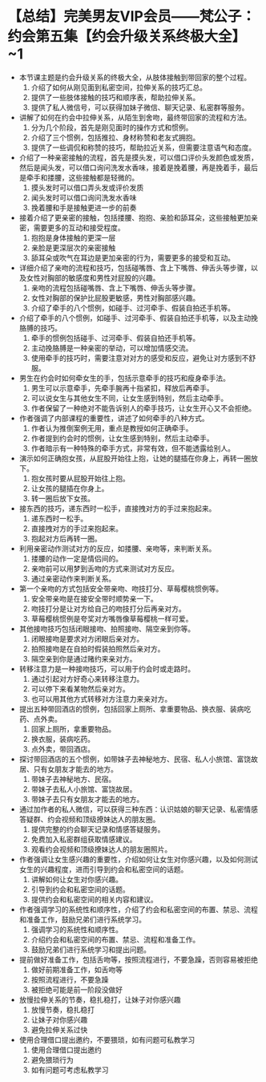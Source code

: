 # 【总结】完美男友VIP会员——梵公子：约会第五集【约会升级关系终极大全】~1

-   本节课主题是约会升级关系的终极大全，从肢体接触到带回家的整个过程。
    1.  介绍了如何从刚见面到私密空间，拉伸关系的技巧汇总。
    2.  提供了一些肢体接触的技巧和顺序表，帮助拉伸关系。
    3.  提供了私人微信号，可以获得加妹子微信、聊天记录、私密群等服务。
-   讲解了如何在约会中拉伸关系，从陌生到舍吻，最终带回家的流程和方法。
    1.  分为几个阶段，首先是刚见面时的操作方式和惯例。
    2.  介绍了三个惯例，包括推拉、身材称赞和老友式拥抱。
    3.  提供了一些调侃和称赞的技巧，帮助拉近关系，但需要注意语气和态度。
-   介绍了一种亲密接触的流程，首先是摸头发，可以借口评价头发颜色或发质，然后是闻头发，可以借口询问洗发水香味，接着是挽着腰，再是挽着手，最后是牵手和搂腰，这些接触都是轻微的。
    1.  摸头发时可以借口弄头发或评价发质
    2.  闻头发时可以借口询问洗发水香味
    3.  挽着腰和手是接触更进一步的前奏
-   接着介绍了更亲密的接触，包括搂腰、抱抱、亲脸和舔耳朵，这些接触更加亲密，需要更多的互动和接受程度。
    1.  抱抱是身体接触的更深一层
    2.  亲脸是更深层次的亲密接触
    3.  舔耳朵或吹气在耳边是更加亲密的行为，需要更多的接受和互动。
-   详细介绍了亲吻的流程和技巧，包括碰嘴唇、含上下嘴唇、伸舌头等步骤，以及女性对胸部的敏感度和男性对屁股的兴趣。
    1.  亲吻的流程包括碰嘴唇、含上下嘴唇、伸舌头等步骤。
    2.  女性对胸部的保护比屁股更敏感，男性对胸部感兴趣。
    3.  介绍了牵手的八个惯例，如碰手、过河牵手、假装自拍还手机等。
-   介绍了牵手的八个惯例，如碰手、过河牵手、假装自拍还手机等，以及主动挽胳膊的技巧。
    1.  牵手的惯例包括碰手、过河牵手、假装自拍还手机等。
    2.  主动挽胳膊是一种亲密的举动，可以增加情感交流。
    3.  使用牵手的技巧时，需要注意对对方的感受和反应，避免让对方感到不舒服。
-   男生在约会时如何牵女生的手，包括示意牵手的技巧和瘦身牵手法。
    1.  男生可以示意牵手，先牵手腕再十指紧扣，释放后再牵手。
    2.  可以说女生与其他女生不同，让女生感到特别，然后主动牵手。
    3.  作者保留了一种绝对不能告诉别人的牵手技巧，让女生开心又不会拒绝。
-   作者强调了内部课程的重要性，讲述了如何牵手的八种方式。
    1.  作者认为推倒案例无用，重点是教授如何正确牵手。
    2.  作者提到约会时的惯例，让女生感到特别，然后主动牵手。
    3.  作者暗示有一种特殊的牵手方式，非常有效，但不能透露给别人。
-   演示如何正确抱女孩，从屁股开始往上抱，让她的腿插在你身上，再转一圈放下。
    1.  抱女孩时要从屁股开始往上抱。
    2.  让女孩的腿插在你身上。
    3.  转一圈后放下女孩。
-   接东西的技巧，递东西时一松手，直接拽对方的手过来抱起来。
    1.  递东西时一松手。
    2.  直接拽对方的手过来抱起来。
    3.  抱起对方后再转一圈。
-   利用亲密动作测试对方的反应，如搂腰、亲吻等，来判断关系。
    1.  搂腰的动作一定是情侣间的。
    2.  亲吻前可以用梦到舌吻的方式来测试对方反应。
    3.  通过亲密动作来判断关系。
-   第一个亲吻的方式包括安全带亲吻、吻技打分、草莓樱桃惯例等。
    1.  安全带亲吻是在接安全带时顺势亲一下。
    2.  吻技打分是让对方给自己的吻技打分后再亲对方。
    3.  草莓樱桃惯例是夸奖对方嘴唇像草莓樱桃一样可爱。
-   其他接吻技巧包括闭眼接吻、拍照接吻、隔空亲到你等。
    1.  闭眼接吻是要求对方闭眼后亲对方。
    2.  拍照接吻是在自拍时假装拍照然后亲对方。
    3.  隔空亲到你是通过赌约来亲对方。
-   转移注意力是一种接吻技巧，可以用于约会时或走路时。
    1.  通过引起对方好奇心来转移注意力。
    2.  可以停下来看某物然后亲对方。
    3.  也可以用其他方式转移对方注意力来亲对方。
-   提出五种带回酒店的惯例，包括回家上厕所、拿重要物品、换衣服、装病吃药、点外卖。
    1.  回家上厕所，拿重要物品。
    2.  换衣服，装病吃药。
    3.  点外卖，带回酒店。
-   探讨带回酒店的五个惯例，如带妹子去神秘地方、民宿、私人小旅馆、富饶故居、只有女朋友才能去的地方。
    1.  带妹子去神秘地方、民宿。
    2.  带妹子去私人小旅馆、富饶故居。
    3.  带妹子去只有女朋友才能去的地方。
-   通过加作者的私人微信，可以获得三种东西：认识姑娘的聊天记录、私密情感答疑群、约会视频和顶级撩妹达人的朋友圈。
    1.  提供完整的约会聊天记录和情感答疑服务。
    2.  免费加入私密群组获取情感建议。
    3.  观看约会视频和顶级撩妹达人的朋友圈照片。
-   作者强调让女生感兴趣的重要性，介绍如何让女生对你感兴趣，以及如何测试女生的兴趣程度，进而引导到约会和私密空间的话题。
    1.  讲解如何让女生对你感兴趣。
    2.  引导到约会和私密空间的话题。
    3.  提供约会和私密空间的相关内容和建议。
-   作者强调学习的系统性和顺序性，介绍了约会和私密空间的布置、禁忌、流程和准备工作，鼓励兄弟们进行系统学习。
    1.  强调学习的系统性和顺序性。
    2.  介绍约会和私密空间的布置、禁忌、流程和准备工作。
    3.  鼓励兄弟们进行系统学习和提出问题。
-   提前做好准备工作，包括舌吻等，按照流程进行，不要急躁，否则容易被拒绝
    1.  做好前期准备工作，如舌吻等
    2.  按照流程进行，不要急躁
    3.  被拒绝可能是前一阶段没做好
-   放慢拉伸关系的节奏，稳扎稳打，让妹子对你感兴趣
    1.  放慢节奏，稳扎稳打
    2.  让妹子对你感兴趣
    3.  避免拉伸关系过快
-   使用合理借口提出邀约，不要猥琐，如有问题可私教学习
    1.  使用合理借口提出邀约
    2.  避免猥琐行为
    3.  如有问题可考虑私教学习